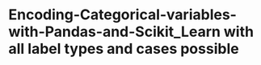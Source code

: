# Encoding-Categorical-variables-with-Pandas-and-Scikit_Learn with all label types and cases possible
